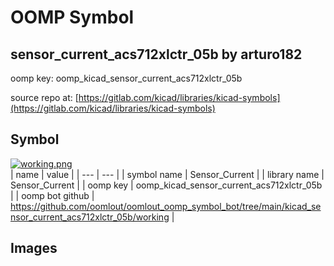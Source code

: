 # OOMP Symbol  
## sensor_current_acs712xlctr_05b  by arturo182  
  
oomp key: oomp_kicad_sensor_current_acs712xlctr_05b  
  
source repo at: [https://gitlab.com/kicad/libraries/kicad-symbols](https://gitlab.com/kicad/libraries/kicad-symbols)  
## Symbol  
  
[![working.png](working_600.png)](working.png)  
| name | value | 
| --- | --- | 
| symbol name | Sensor_Current | 
| library name | Sensor_Current | 
| oomp key | oomp_kicad_sensor_current_acs712xlctr_05b | 
| oomp bot github | https://github.com/oomlout/oomlout_oomp_symbol_bot/tree/main/kicad_sensor_current_acs712xlctr_05b/working | 
## Images  
